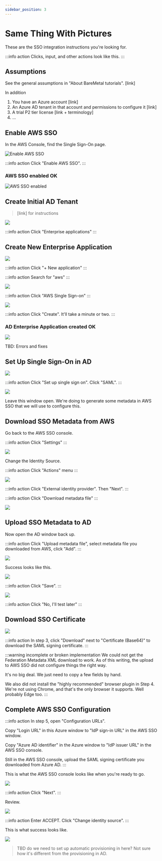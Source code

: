 ```yaml
---
sidebar_position: 3
---
```


# Same Thing With Pictures

These are the SSO integration instructions you're looking for.

:::info action
Clicks, input, and other actions look like this.
:::

## Assumptions

See the general assumptions in "About BareMetal tutorials". [link]

In addition
1. You have an Azure account [link]
2. An Azure AD tenant in that account and permissions to configure it [link]
3. A trial P2 tier license [link + terminology]
4. ...
## Enable AWS SSO

In the AWS Console, find the Single Sign-On page.

![Enable AWS SSO](images/enable-sso.png)

:::info action
Click "Enable AWS SSO".
:::

### AWS SSO enabled OK

![AWS SSO enabled](images/aws-sso-created.png)

## Create Initial AD Tenant 

> [link] for instructions

![](images/empty-ad-console.png)

:::info action
Click "Enterprise applications"
:::

## Create New Enterprise Application

![](images/ad-new-application.png)

:::info action
Click "+ New application"
:::

:::info action
Search for "aws"
:::

![](images/search-aws-application.png)

:::info action
Click "AWS Single Sign-on"
:::

![](images/create-ad-application.png)

:::info action
Click "Create". It'll take a minute or two.
:::

### AD Enterprise Application created OK

![](images/create-ad-application-success.png)

TBD: Errors and fixes

## Set Up Single Sign-On in AD

![](images/set-up-ad-single-sign-on.png)

:::info action
Click "Set up single sign on". Click "SAML".
:::

![](images/ad-saml-setup.png)

Leave this window open. We're doing to generate some metadata in AWS SSO that we 
will use to configure this.

## Download SSO Metadata from AWS

Go back to the AWS SSO console.

:::info action
Click "Settings"
:::

![](images/aws-sso-settings.png)

Change the Identity Source.

:::info action
Click "Actions" menu
:::

![](images/change-identity-source.png)

:::info action
Click "External identity provider". Then "Next".
:::

:::info action
Click "Download metadata file"
:::

![](images/download-metadata.png)

## Upload SSO Metadata to AD

Now open the AD window back up.

:::info action
Click "Upload metadata file", select metadata file you downloaded from AWS, click "Add".
:::

![](images/add-metatdata.png)

Success looks like this.

![](images/add-metadata-success.png)

:::info action
Click "Save".
:::

![](images/no-ill-test-later.png)

:::info action
Click "No, I'll test later"
:::

## Download SSO Certificate

![](images/download-certificate.png)

:::info action
In step 3, click "Download" next to "Certificate (Base64)" to download the SAML signing certificate.
:::

:::warning incomplete or broken implementation
We could not get the Federation Metadata XML download to work. As of this writing, the upload to AWS SSO did not configure things the right way. 

It's no big deal. We just need to copy a few fields by hand.

We also did not install the "highly recommended" browser plugin in Step 4. We're not using Chrome, and that's the
only browser it supports. Well probably Edge too.
:::

## Complete AWS SSO Configuration

:::info action
In step 5, open "Configuration URLs".

Copy "Login URL" in this Azure window to "IdP sign-in URL" in the AWS SSO window.

Copy "Azure AD identifier" in the Azure window to "IdP issuer URL" in the AWS SSO console.

Still in the AWS SSO console, upload the SAML signing certificate you downloaded from Azure AD.
:::

This is what the AWS SSO console looks like when you're ready to go.

![](images/aws-sso-config-ready-to-go.png)

:::info action
Click "Next".
:::

Review.

![](images/confirm-idp-config.png)

:::info action
Enter ACCEPT. Click "Change identity source".
:::

This is what success looks like.

![](images/sso-setup-complete.png)

> TBD do we need to set up automatic provisioning in here? Not sure how it's different from the provisioning in AD.

